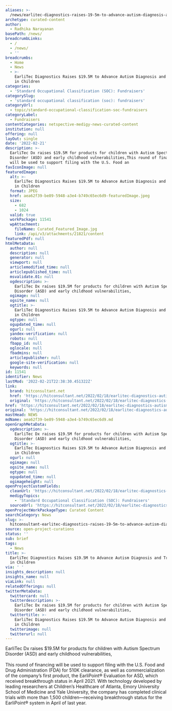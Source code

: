 ```yaml
---
aliases: >-
  /news/earlitec-diagnostics-raises-19-5m-to-advance-autism-diagnosis-and-treatment-in-children
archetype: curated-content
author:
  - Radhika Narayanan
basePath: /news/
breadcrumbLinks:
  - /
  - /news/
  - ''
breadcrumbs:
  - Home
  - News
  - >-
    EarliTec Diagnostics Raises $19.5M to Advance Autism Diagnosis and Treatment
    in Children
categories:
  - 'Standard Occupational Classification (SOC): Fundraisers'
categorySlug:
  - 'standard occupational classification (soc): fundraisers'
categoryUrl:
  - topic/standard-occupational-classification-soc-fundraisers
categoryLabel:
  - Fundraisers
contentCategories: netspective-medigy-news-curated-content
institution: null
offering: null
layOut: single
date: '2022-02-21'
description: >-
  EarliTec Dx raises $19.5M for products for children with Autism Spectrum
  Disorder (ASD) and early childhood vulnerabilities,This round of financing
  will be used to support filing with the U.S. Food an
favIconImage: null
featuredImage:
  alt: >-
    EarliTec Diagnostics Raises $19.5M to Advance Autism Diagnosis and Treatment
    in Children
  format: JPEG
  href: aea62f39-be89-5948-a3e4-b749c65ec6d9-featuredImage.jpeg
  size:
    - 682
    - 1024
  valid: true
  workPackage: 11541
  wpAttachment:
    fileName: Curated_Featured_Image.jpg
    link: /api/v3/attachments/21821/content
featuredPdf: null
htmlMetaData:
  author: null
  description: null
  generator: null
  viewport: null
  articlemodified_time: null
  articlepublished_time: null
  msvalidate.01: null
  ogdescription: >-
    EarliTec Dx raises $19.5M for products for children with Autism Spectrum
    Disorder (ASD) and early childhood vulnerabilities,
  ogimage: null
  ogsite_name: null
  ogtitle: >-
    EarliTec Diagnostics Raises $19.5M to Advance Autism Diagnosis and Treatment
    in Children
  ogtype: null
  ogupdated_time: null
  ogurl: null
  yandex-verification: null
  robots: null
  fbapp_id: null
  oglocale: null
  fbadmins: null
  articlepublisher: null
  google-site-verification: null
  keywords: null
id: 11541
identifier: News
lastMod: '2022-02-21T22:38:30.451322Z'
link:
  brand: hitconsultant.net
  href: 'https://hitconsultant.net/2022/02/18/earlitec-diagnostics-autism-diagnosis/'
  original: 'https://hitconsultant.net/2022/02/18/earlitec-diagnostics-autism-diagnosis/'
href: 'https://hitconsultant.net/2022/02/18/earlitec-diagnostics-autism-diagnosis/'
original: 'https://hitconsultant.net/2022/02/18/earlitec-diagnostics-autism-diagnosis/'
mastHead: NEWS
mdName: aea62f39-be89-5948-a3e4-b749c65ec6d9.md
openGraphMetaData:
  ogdescription: >-
    EarliTec Dx raises $19.5M for products for children with Autism Spectrum
    Disorder (ASD) and early childhood vulnerabilities,
  ogtitle: >-
    EarliTec Diagnostics Raises $19.5M to Advance Autism Diagnosis and Treatment
    in Children
  ogurl: null
  ogimage: null
  ogsite_name: null
  ogtype: null
  ogupdated_time: null
  ogimageheight: null
openProjectCustomFields:
  cleanUrl: 'https://hitconsultant.net/2022/02/18/earlitec-diagnostics-autism-diagnosis/'
  medigyTopics:
    - 'Standard Occupational Classification (SOC): Fundraisers'
  sourceUrl: 'https://hitconsultant.net/2022/02/18/earlitec-diagnostics-autism-diagnosis/'
openProjectWorkPackageType: Curated Content
searchCategory: News
slug: >-
  hitconsultant-earlitec-diagnostics-raises-19-5m-to-advance-autism-diagnosis-and-treatment-in-children
source: open-project-curations
status: ''
sub: brief
tags:
  - News
title: >-
  EarliTec Diagnostics Raises $19.5M to Advance Autism Diagnosis and Treatment
  in Children
via: ' '
insights_description: null
insights_name: null
viaLink: null
relatedOfferings: null
twitterMetaData:
  twittercard: null
  twitterdescription: >-
    EarliTec Dx raises $19.5M for products for children with Autism Spectrum
    Disorder (ASD) and early childhood vulnerabilities,
  twittertitle: >-
    EarliTec Diagnostics Raises $19.5M to Advance Autism Diagnosis and Treatment
    in Children
  twitterimage: null
  twitterurl: null
---
```

<p>EarliTec Dx raises $19.5M for products for children with Autism Spectrum Disorder (ASD) and early childhood vulnerabilities,<br><br>This round of financing will be used to support filing with the U.S. Food and Drug Administration (FDA) for 510K clearance, as well as commercialization of the company’s first product, the EarliPoint® Evaluation for ASD, which received breakthrough status in April 2021.
With technology developed by leading researchers at Children’s Healthcare of Atlanta, Emory University School of Medicine and Yale University, the company has completed clinical trials with more than 1,500 children—receiving breakthrough status for the EarliPoint® system in April of last year.</p>